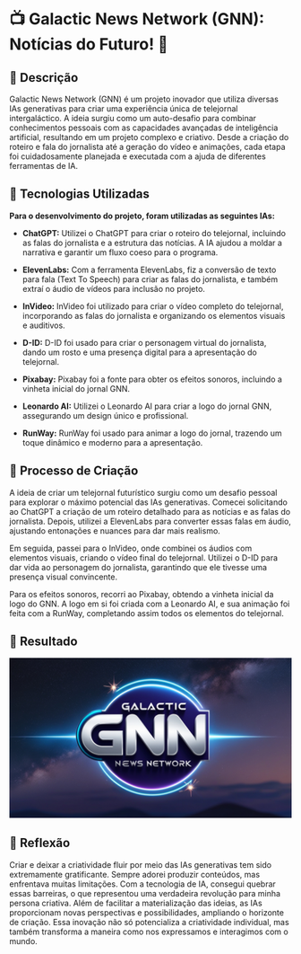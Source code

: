 # 📺 Galactic News Network (GNN): Notícias do Futuro! 🌌

## 📒 Descrição
Galactic News Network (GNN) é um projeto inovador que utiliza diversas IAs generativas para criar uma experiência única de telejornal intergaláctico. A ideia surgiu como um auto-desafio para combinar conhecimentos pessoais com as capacidades avançadas de inteligência artificial, resultando em um projeto complexo e criativo. Desde a criação do roteiro e fala do jornalista até a geração do vídeo e animações, cada etapa foi cuidadosamente planejada e executada com a ajuda de diferentes ferramentas de IA.

## 🤖 Tecnologias Utilizadas

**Para o desenvolvimento do projeto, foram utilizadas as seguintes IAs:**

- **ChatGPT:** Utilizei o ChatGPT para criar o roteiro do telejornal, incluindo as falas do jornalista e a estrutura das notícias. A IA ajudou a moldar a narrativa e garantir um fluxo coeso para o programa.

- **ElevenLabs:** Com a ferramenta ElevenLabs, fiz a conversão de texto para fala (Text To Speech) para criar as falas do jornalista, e também extraí o áudio de vídeos para inclusão no projeto.

- **InVideo:** InVideo foi utilizado para criar o vídeo completo do telejornal, incorporando as falas do jornalista e organizando os elementos visuais e auditivos.

- **D-ID:** D-ID foi usado para criar o personagem virtual do jornalista, dando um rosto e uma presença digital para a apresentação do telejornal.

- **Pixabay:** Pixabay foi a fonte para obter os efeitos sonoros, incluindo a vinheta inicial do jornal GNN.

- **Leonardo AI:** Utilizei o Leonardo AI para criar a logo do jornal GNN, assegurando um design único e profissional.

- **RunWay:** RunWay foi usado para animar a logo do jornal, trazendo um toque dinâmico e moderno para a apresentação.

## 🧐 Processo de Criação
A ideia de criar um telejornal futurístico surgiu como um desafio pessoal para explorar o máximo potencial das IAs generativas. Comecei solicitando ao ChatGPT a criação de um roteiro detalhado para as notícias e as falas do jornalista. Depois, utilizei a ElevenLabs para converter essas falas em áudio, ajustando entonações e nuances para dar mais realismo.

Em seguida, passei para o InVideo, onde combinei os áudios com elementos visuais, criando o vídeo final do telejornal. Utilizei o D-ID para dar vida ao personagem do jornalista, garantindo que ele tivesse uma presença visual convincente.

Para os efeitos sonoros, recorri ao Pixabay, obtendo a vinheta inicial da logo do GNN. A logo em si foi criada com a Leonardo AI, e sua animação foi feita com a RunWay, completando assim todos os elementos do telejornal.

## 🚀 Resultado

[![CLIQUE AQUI PARA VER O VÍDEO](https://github.com/JoaoLagos/lab-natty-or-not/blob/main/assets/Logo.jpg)](https://www.capcut.com/s/CQrrbZCPdpU02H4t/)

## 💭 Reflexão
Criar e deixar a criatividade fluir por meio das IAs generativas tem sido extremamente gratificante. Sempre adorei produzir conteúdos, mas enfrentava muitas limitações. Com a tecnologia de IA, consegui quebrar essas barreiras, o que representou uma verdadeira revolução para minha persona criativa. Além de facilitar a materialização das ideias, as IAs proporcionam novas perspectivas e possibilidades, ampliando o horizonte de criação. Essa inovação não só potencializa a criatividade individual, mas também transforma a maneira como nos expressamos e interagimos com o mundo.
